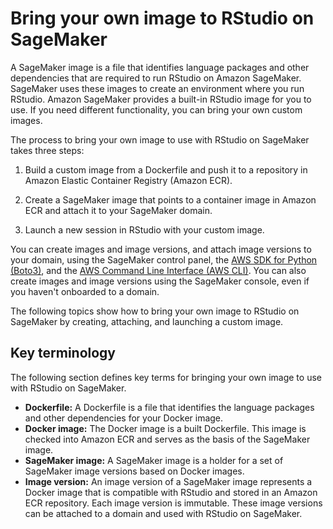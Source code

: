 # Bring your own image to RStudio on SageMaker<a name="rstudio-byoi"></a>

A SageMaker image is a file that identifies language packages and other dependencies that are required to run RStudio on Amazon SageMaker\. SageMaker uses these images to create an environment where you run RStudio\. Amazon SageMaker provides a built\-in RStudio image for you to use\. If you need different functionality, you can bring your own custom images\.

The process to bring your own image to use with RStudio on SageMaker takes three steps:

1. Build a custom image from a Dockerfile and push it to a repository in Amazon Elastic Container Registry \(Amazon ECR\)\.

1. Create a SageMaker image that points to a container image in Amazon ECR and attach it to your SageMaker domain\.

1. Launch a new session in RStudio with your custom image\.

You can create images and image versions, and attach image versions to your domain, using the SageMaker control panel, the [AWS SDK for Python \(Boto3\)](https://boto3.amazonaws.com/v1/documentation/api/latest/reference/services/sagemaker.html), and the [AWS Command Line Interface \(AWS CLI\)](https://docs.aws.amazon.com/cli/latest/reference/sagemaker/)\. You can also create images and image versions using the SageMaker console, even if you haven't onboarded to a domain\.

The following topics show how to bring your own image to RStudio on SageMaker by creating, attaching, and launching a custom image\.

## Key terminology<a name="rstudio-byoi-basics"></a>

The following section defines key terms for bringing your own image to use with RStudio on SageMaker\.
+ **Dockerfile:** A Dockerfile is a file that identifies the language packages and other dependencies for your Docker image\.
+ **Docker image:** The Docker image is a built Dockerfile\. This image is checked into Amazon ECR and serves as the basis of the SageMaker image\.
+ **SageMaker image:** A SageMaker image is a holder for a set of SageMaker image versions based on Docker images\. 
+ **Image version:** An image version of a SageMaker image represents a Docker image that is compatible with RStudio and stored in an Amazon ECR repository\. Each image version is immutable\. These image versions can be attached to a domain and used with RStudio on SageMaker\.